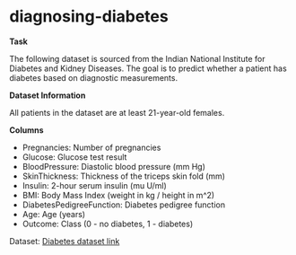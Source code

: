 # diagnosing-diabetes
**Task**

The following dataset is sourced from the Indian National Institute for Diabetes and Kidney Diseases. The goal is to predict whether a patient has diabetes based on diagnostic measurements.


**Dataset Information**

All patients in the dataset are at least 21-year-old females.

**Columns**

- Pregnancies: Number of pregnancies
- Glucose: Glucose test result
- BloodPressure: Diastolic blood pressure (mm Hg)
- SkinThickness: Thickness of the triceps skin fold (mm)
- Insulin: 2-hour serum insulin (mu U/ml)
- BMI: Body Mass Index (weight in kg / height in m^2)
- DiabetesPedigreeFunction: Diabetes pedigree function
- Age: Age (years)
- Outcome: Class (0 - no diabetes, 1 - diabetes)

Dataset: [Diabetes dataset link](https://github.com/anvarnarz/praktikum_datasets/blob/main/diabetes.csv)
